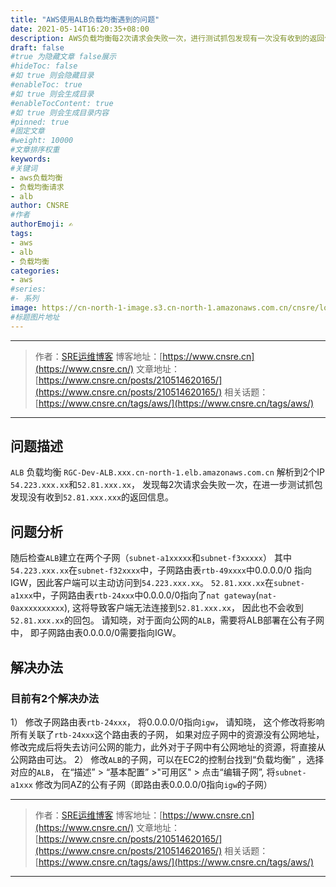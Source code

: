 ```yaml
---
title: "AWS使用ALB负载均衡遇到的问题"
date: 2021-05-14T16:20:35+08:00
description: AWS负载均衡每2次请求会失败一次，进行测试抓包发现有一次没有收到的返回信息。
draft: false
#true 为隐藏文章 false展示
#hideToc: false
#如 true 则会隐藏目录
#enableToc: true
#如 true 则会生成目录
#enableTocContent: true
#如 true 则会生成目录内容
#pinned: true  
#固定文章
#weight: 10000
#文章排序权重
keywords:
#关键词
- aws负载均衡
- 负载均衡请求
- alb
author: CNSRE    
#作者
authorEmoji: ✍
tags:
- aws
- alb
- 负载均衡
categories:
- aws
#series:
#- 系列
image: https://cn-north-1-image.s3.cn-north-1.amazonaws.com.cn/cnsre/logo/aws.png
#标题图片地址
---
```


---
> 作者：[SRE运维博客](https://www.cnsre.cn/)
> 博客地址：[https://www.cnsre.cn](https://www.cnsre.cn/)
> 文章地址：[https://www.cnsre.cn/posts/210514620165/](https://www.cnsre.cn/posts/210514620165/)
> 相关话题：[https://www.cnsre.cn/tags/aws/](https://www.cnsre.cn/tags/aws/)
---

## 问题描述
`ALB` 负载均衡 `RGC-Dev-ALB.xxx.cn-north-1.elb.amazonaws.com.cn` 解析到2个IP `54.223.xxx.xx`和`52.81.xxx.xx`， 发现每2次请求会失败一次，在进一步测试抓包发现没有收到`52.81.xxx.xxx`的返回信息。
## 问题分析
随后检查`ALB`建立在两个子网（`subnet-a1xxxxx`和`subnet-f3xxxxx`）
其中`54.223.xxx.xx`在`subnet-f32xxxx`中，子网路由表`rtb-49xxxx`中0.0.0.0/0 指向IGW，因此客户端可以主动访问到`54.223.xxx.xx`。
`52.81.xxx.xx`在`subnet-a1xxx`中，子网路由表`rtb-24xxx`中0.0.0.0/0指向了`nat gateway`(`nat-0axxxxxxxxxx`), 这将导致客户端无法连接到`52.81.xxx.xx`， 因此也不会收到`52.81.xxx.xx`的回包。
请知晓，对于面向公网的`ALB`，需要将ALB部署在公有子网中， 即子网路由表0.0.0.0/0需要指向IGW。

## 解决办法
### 目前有2个解决办法
1） 修改子网路由表`rtb-24xxx`， 将0.0.0.0/0指向`igw`， 请知晓， 这个修改将影响所有关联了`rtb-24xxx`这个路由表的子网，
如果对应子网中的资源没有公网地址，修改完成后将失去访问公网的能力，此外对于子网中有公网地址的资源，将直接从公网路由可达。
2） 修改`ALB`的子网，可以在EC2的控制台找到“负载均衡” ，选择对应的`ALB`， 在“描述” > “基本配置” >"可用区" > 点击“编辑子网”, 将`subnet-a1xxx` 修改为同AZ的公有子网（即路由表0.0.0.0/0指向`igw`的子网）


---
> 作者：[SRE运维博客](https://www.cnsre.cn/)
> 博客地址：[https://www.cnsre.cn](https://www.cnsre.cn/)
> 文章地址：[https://www.cnsre.cn/posts/210514620165/](https://www.cnsre.cn/posts/210514620165/)
> 相关话题：[https://www.cnsre.cn/tags/aws/](https://www.cnsre.cn/tags/aws/)
---



